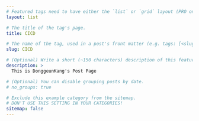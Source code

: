 ```yaml
---
# Featured tags need to have either the `list` or `grid` layout (PRO only).
layout: list

# The title of the tag's page.
title: CICD

# The name of the tag, used in a post's front matter (e.g. tags: [<slug>]).
slug: CICD

# (Optional) Write a short (~150 characters) description of this featured tag.
description: >
  This is DonggeunKang's Post Page

# (Optional) You can disable grouping posts by date.
# no_groups: true

# Exclude this example category from the sitemap.
# DON'T USE THIS SETTING IN YOUR CATEGORIES!
sitemap: false
---
```

